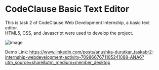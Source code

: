 # CodeClause Basic Text Editor

This is task 2 of CodeClause Web Development Internship, a basic text editor.  
HTML5, CSS, and Javascript were used to develop the project.  

![image](https://github.com/AnushkaD15/basic-text-editor/assets/65343027/c353db18-b6d2-480d-aac6-1aaaabb113f3)

Demo Link: https://www.linkedin.com/posts/anushka-durutkar_taskabr2-internship-webdevelopment-activity-7098667671105241088-ANA6?utm_source=share&utm_medium=member_desktop

